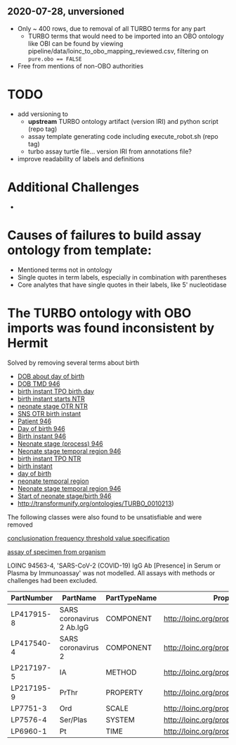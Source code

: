 ## 2020-07-28, unversioned

- Only ~ 400 rows, due to removal of all TURBO terms for any part
    - TURBO terms that would need to be imported into an OBO ontology like OBI can be found by viewing pipeline/data/loinc_to_obo_mapping_reviewed.csv, filtering on `pure.obo == FALSE`
- Free from mentions of non-OBO authorities 

# TODO

- add versioning to 
  - **upstream** TURBO ontology artifact (version IRI) and python script (repo tag)
  - assay template generating code including execute_robot.sh (repo tag)
  - turbo assay turtle file... version IRI from annotations file?
- improve readability of labels and definitions

# Additional Challenges

- 

# Causes of failures to build assay ontology from template:

- Mentioned terms not in ontology
- Single quotes in term labels, especially in combination with parentheses
- Core analytes that have single quotes in their labels, like 5' nucleotidase

# The TURBO ontology with OBO imports was found inconsistent by Hermit

Solved by removing several terms about birth



- [DOB about day of birth](http://transformunify.org/ontologies/TURBO_0010198)
- [DOB TMD 946](http://transformunify.org/ontologies/TURBO_0010238)
- [birth instant TPO birth day](http://transformunify.org/ontologies/TURBO_0010202)
- [birth instant starts NTR](http://transformunify.org/ontologies/TURBO_0010245)
- [neonate stage OTR NTR](http://transformunify.org/ontologies/TURBO_0010242)
- [SNS OTR birth instant](http://transformunify.org/ontologies/TURBO_0010203)
- [Patient 946](http://transformunify.org/ontologies/TURBO_0010210)
- [Day of birth 946](http://transformunify.org/ontologies/TURBO_0010239)
- [Birth instant 946](http://transformunify.org/ontologies/TURBO_0010240)
- [Neonate stage (process) 946](http://transformunify.org/ontologies/TURBO_0010212)
- [Neonate stage temporal region 946](http://transformunify.org/ontologies/TURBO_0010243)
- [birth instant TPO NTR](http://transformunify.org/ontologies/TURBO_0010244)
- [birth instant](http://transformunify.org/ontologies/TURBO_0010201)
- [day of birth](http://transformunify.org/ontologies/TURBO_0010199)
- [neonate temporal region](http://transformunify.org/ontologies/TURBO_0010200)
- [Neonate stage temporal region 946](http://transformunify.org/ontologies/TURBO_0010243)
- [Start of neonate stage/birth 946](http://transformunify.org/ontologies/TURBO_0010213)
- http://transformunify.org/ontologies/TURBO_0010213)



The following classes were also found to be unsatisfiable and were removed



[conclusionation frequency threshold value specification](http://transformunify.org/ontologies/TURBO_0001541)

[assay of specimen from organism](http://transformunify.org/ontologies/TURBO_0022089)



LOINC 94563-4, 'SARS-CoV-2 (COVID-19) IgG Ab [Presence] in Serum or Plasma by Immunoassay' was not modelled. All assays with methods or challenges had been excluded.



| **PartNumber** | **PartName**              | **PartTypeName** | **Property**                           |
| -------------- | ------------------------- | ---------------- | -------------------------------------- |
| LP417915-8     | SARS coronavirus 2 Ab.IgG | COMPONENT        | http://loinc.org/property/COMPONENT    |
| LP417540-4     | SARS coronavirus 2        | COMPONENT        | http://loinc.org/property/analyte-core |
| LP217197-5     | IA                        | METHOD           | http://loinc.org/property/METHOD_TYP   |
| LP217195-9     | PrThr                     | PROPERTY         | http://loinc.org/property/PROPERTY     |
| LP7751-3       | Ord                       | SCALE            | http://loinc.org/property/SCALE_TYP    |
| LP7576-4       | Ser/Plas                  | SYSTEM           | http://loinc.org/property/SYSTEM       |
| LP6960-1       | Pt                        | TIME             | http://loinc.org/property/TIME_ASPCT   |
